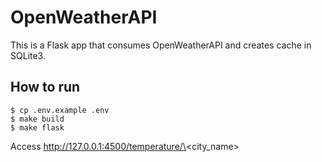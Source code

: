 # OpenWeatherAPI

This is a Flask app that consumes OpenWeatherAPI and creates cache in SQLite3.

## How to run

```
$ cp .env.example .env
$ make build
$ make flask
```

Access http://127.0.0.1:4500/temperature/\<city_name\>